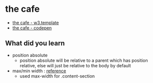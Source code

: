 # the cafe 
- [the cafe - w3.template](https://www.w3schools.com/w3css/tryw3css_templates_cafe.htm)
- [the cafe - codepen](https://codepen.io/dezzy001/pen/BaKYpqP)

## What did you learn
- position absolute
    - position absolute will be relative to a parent which has position relative, else will just be relative to the body by default
- max/min width : [reference](https://www.w3schools.com/css/css_max-width.asp)
    - used max-width for .content-section
